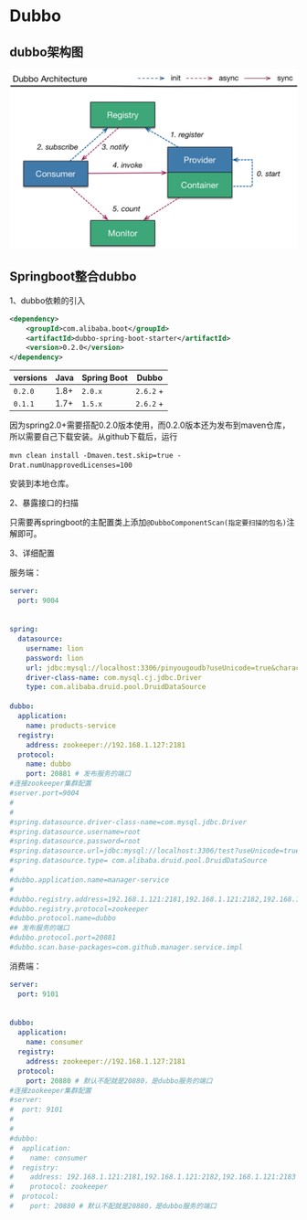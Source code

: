 # Dubbo

## dubbo架构图

![dubbo-architecture](/images/dubbo/dubbo-architecture.png)

## Springboot整合dubbo

1、dubbo依赖的引入

```xml
<dependency>
    <groupId>com.alibaba.boot</groupId>
    <artifactId>dubbo-spring-boot-starter</artifactId>
    <version>0.2.0</version>
</dependency>
```

| versions | Java | Spring Boot | Dubbo     |
| -------- | ---- | ----------- | --------- |
| `0.2.0`  | 1.8+ | `2.0.x`     | `2.6.2` + |
| `0.1.1`  | 1.7+ | `1.5.x`     | `2.6.2` + |

因为spring2.0+需要搭配0.2.0版本使用，而0.2.0版本还为发布到maven仓库，所以需要自己下载安装。从github下载后，运行

`mvn clean install -Dmaven.test.skip=true -Drat.numUnapprovedLicenses=100`

安装到本地仓库。



2、暴露接口的扫描

只需要再springboot的主配置类上添加`@DubboComponentScan(指定要扫描的包名)`注解即可。



3、详细配置

服务端：

```yaml
server:
  port: 9004


spring:
  datasource:
    username: lion
    password: lion
    url: jdbc:mysql://localhost:3306/pinyougoudb?useUnicode=true&characterEncoding=utf8&autoReconnect=true&useSSL=false&serverTimezone=GMT
    driver-class-name: com.mysql.cj.jdbc.Driver
    type: com.alibaba.druid.pool.DruidDataSource

dubbo:
  application:
    name: products-service
  registry:
    address: zookeeper://192.168.1.127:2181
  protocol:
    name: dubbo
    port: 20881 # 发布服务的端口
#连接zookeeper集群配置
#server.port=9004
#
#
#spring.datasource.driver-class-name=com.mysql.jdbc.Driver
#spring.datasource.username=root
#spring.datasource.password=root
#spring.datasource.url=jdbc:mysql://localhost:3306/test?useUnicode=true&characterEncoding=utf8&autoReconnect=true&useSSL=false&serverTimezone=GMT
#spring.datasource.type= com.alibaba.druid.pool.DruidDataSource
#
#dubbo.application.name=manager-service
#
#dubbo.registry.address=192.168.1.121:2181,192.168.1.121:2182,192.168.1.121:2183
#dubbo.registry.protocol=zookeeper
#dubbo.protocol.name=dubbo
## 发布服务的端口
#dubbo.protocol.port=20881
#dubbo.scan.base-packages=com.github.manager.service.impl
```

消费端：

```yaml
server:
  port: 9101


dubbo:
  application:
    name: consumer
  registry:
    address: zookeeper://192.168.1.127:2181
  protocol:
    port: 20880 # 默认不配就是20880，是dubbo服务的端口
#连接zookeeper集群配置
#server:
#  port: 9101
#
#
#dubbo:
#  application:
#    name: consumer
#  registry:
#    address: 192.168.1.121:2181,192.168.1.121:2182,192.168.1.121:2183
#    protocol: zookeeper
#  protocol:
#    port: 20880 # 默认不配就是20880，是dubbo服务的端口
```

